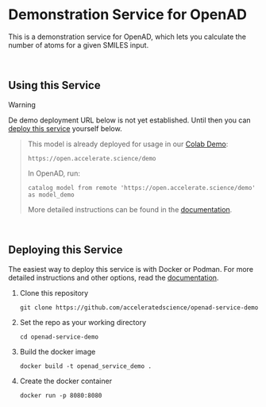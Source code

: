 # Demonstration Service for OpenAD

This is a demonstration service for OpenAD, which lets you calculate the number of atoms for a given SMILES input.

<br>

## Using this Service

> [!WARNING]  
> De demo deployment URL below is not yet established. Until then you can [deploy this service](#deploying-this-service) yourself below.

> This model is already deployed for usage in our [Colab Demo](https://colab.research.google.com/drive/15iizKPQ9hJ-yexegI1MNpeoqinb6C5-V#scrollTo=BiBWGQAxnhJh):
> ```
> https://open.accelerate.science/demo
> ```
> 
> In OpenAD, run:
> 
> ```shell
> catalog model from remote 'https://open.accelerate.science/demo' as model_demo
> ```
> 
> More detailed instructions can be found in the [documentation](https://openad.accelerate.science/docs/model-service/deploying-models/#spinning-up-a-service).

<br>

## Deploying this Service

The easiest way to deploy this service is with Docker or Podman. For more detailed instructions and other options, read the [documentation](https://openad.accelerate.science/docs/model-service/deploying-models).

1. Clone this repository
    ```shell
    git clone https://github.com/acceleratedscience/openad-service-demo
    ```
2. Set the repo as your working directory
    ```shell
    cd openad-service-demo
    ```
1. Build the docker image
    ```shell
    docker build -t openad_service_demo .
    ```
1. Create the docker container
    ```
    docker run -p 8080:8080
    ```

